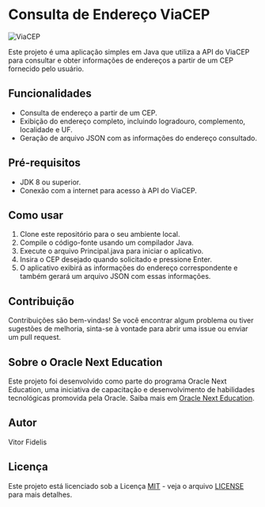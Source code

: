 # Consulta de Endereço ViaCEP

![ViaCEP](https://viacep.com.br/estatico/images/viacep.png.pagespeed.ce.I80LiA6qpr.png "ViaCEP Logo")

Este projeto é uma aplicação simples em Java que utiliza a API do ViaCEP para consultar e obter informações de endereços a partir de um CEP fornecido pelo usuário.

## Funcionalidades

- Consulta de endereço a partir de um CEP.
- Exibição do endereço completo, incluindo logradouro, complemento, localidade e UF.
- Geração de arquivo JSON com as informações do endereço consultado.

## Pré-requisitos

- JDK 8 ou superior.
- Conexão com a internet para acesso à API do ViaCEP.

## Como usar

1. Clone este repositório para o seu ambiente local.
2. Compile o código-fonte usando um compilador Java.
3. Execute o arquivo Principal.java para iniciar o aplicativo.
4. Insira o CEP desejado quando solicitado e pressione Enter.
5. O aplicativo exibirá as informações do endereço correspondente e também gerará um arquivo JSON com essas informações.

## Contribuição

Contribuições são bem-vindas! Se você encontrar algum problema ou tiver sugestões de melhoria, sinta-se à vontade para abrir uma issue ou enviar um pull request.

## Sobre o Oracle Next Education

Este projeto foi desenvolvido como parte do programa Oracle Next Education, uma iniciativa de capacitação e desenvolvimento de habilidades tecnológicas promovida pela Oracle. Saiba mais em [Oracle Next Education](https://www.oracle.com/br/education/oracle-next-education/).

## Autor

Vitor Fidelis

## Licença

Este projeto está licenciado sob a Licença [MIT](https://opensource.org/licenses/MIT) - veja o arquivo [LICENSE](LICENSE) para mais detalhes.
